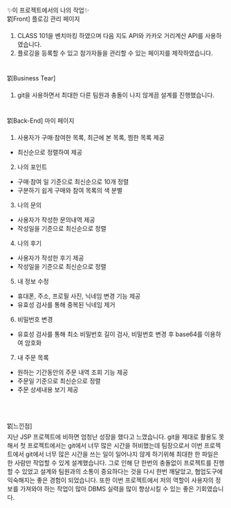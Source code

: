 ✨이 프로젝트에서의 나의 작업✨ <br>
🎖[Front] 플로깅 관리 페이지
1. CLASS 101을 벤치마킹 하였으며 다음 지도 API와 카카오 거리계산 API를 사용하였습니다. <br>
2. 플로깅을 등록할 수 있고 참가자들을 관리할 수 있는 페이지를 제작하였습니다.
#
🎖[Business Tear]
1. git을 사용하면서 최대한 다른 팀원과 충돌이 나지 않게끔 설계를 진행했습니다.
#
🎖[Back-End] 마이 페이지
1. 사용자가 구매·참여한 목록, 최근에 본 목록, 찜한 목록 제공
 - 최신순으로 정렬하여 제공<br>
2. 나의 포인트
 - 구매·참여 일 기준으로 최신순으로 10개 정렬
 - 구분하기 쉽게 구매와 참여 목록의 색 분별<br>
3. 나의 문의
 - 사용자가 작성한 문의내역 제공
 - 작성일을 기준으로 최신순으로 정렬<br>
4. 나의 후기
 - 사용자가 작성한 후기 제공
 - 작성일을 기준으로 최신순으로 정렬<br>
5. 내 정보 수정
 - 휴대폰, 주소, 프로필 사진, 닉네임 변경 기능 제공
 - 유효성 검사를 통해 중복된 닉네임 제거<br>
6. 비밀번호 변경
 - 유효성 검사를 통해 최소 비밀번호 길이 검사, 비밀번호 변경 후 base64를 이용하여 암호화<br>
7. 내 주문 목록
 - 원하는 기간동안의 주문 내역 조회 기능 제공
 - 주문일 기준으로 최신순으로 정렬
 - 주문 상세내용 보기 제공<br>
 ##
 <br><br>
 🎖[느낀점] <br>
 지난 JSP 프로젝트에 비하면 엄청난 성장을 했다고 느꼈습니다. git을 제대로 활용도 못해서 첫 프로젝트에서는 git에서 너무 많은 시간을 허비했는데
 팀장으로서 이번 프로젝트에서 git에서 너무 많은 시간을 쓰는 일이 일어나지 않게 하기위해 최대한 한 파일은 한 사람만 작업할 수 있게 설계했습니다.
 그로 인해 단 한번의 충돌없이 프로젝트를 진행 할 수 있었고 설계와 팀원과의 소통이 중요하다는 것을 다시 한번 깨달았고, 협업도구에 익숙해지는 좋은 경험이 되었습니다.
 또한 이번 프로젝트에서 저의 역할이 사용자의 정보를 가져와야 하는 작업이 많아 DBMS 실력을 많이 향상시킬 수 있는 좋은 기회였습니다.

